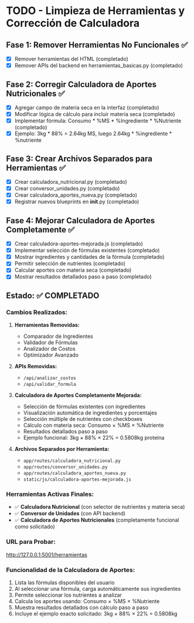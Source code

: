 # TODO - Limpieza de Herramientas y Corrección de Calculadora

## Fase 1: Remover Herramientas No Funcionales ✅
- [x] Remover herramientas del HTML (completado)
- [x] Remover APIs del backend en herramientas_basicas.py (completado)

## Fase 2: Corregir Calculadora de Aportes Nutricionales ✅
- [x] Agregar campo de materia seca en la interfaz (completado)
- [x] Modificar lógica de cálculo para incluir materia seca (completado)
- [x] Implementar fórmula: Consumo * %MS * %Ingrediente * %Nutriente (completado)
- [x] Ejemplo: 3kg * 88% = 2.64kg MS, luego 2.64kg * %ingrediente * %nutriente

## Fase 3: Crear Archivos Separados para Herramientas ✅
- [x] Crear calculadora_nutricional.py (completado)
- [x] Crear conversor_unidades.py (completado)
- [x] Crear calculadora_aportes_nueva.py (completado)
- [x] Registrar nuevos blueprints en __init__.py (completado)

## Fase 4: Mejorar Calculadora de Aportes Completamente ✅
- [x] Crear calculadora-aportes-mejorada.js (completado)
- [x] Implementar selección de fórmulas existentes (completado)
- [x] Mostrar ingredientes y cantidades de la fórmula (completado)
- [x] Permitir selección de nutrientes (completado)
- [x] Calcular aportes con materia seca (completado)
- [x] Mostrar resultados detallados paso a paso (completado)

## Estado: ✅ COMPLETADO

### Cambios Realizados:
1. **Herramientas Removidas:**
   - Comparador de Ingredientes
   - Validador de Fórmulas  
   - Analizador de Costos
   - Optimizador Avanzado

2. **APIs Removidas:**
   - `/api/analizar_costos`
   - `/api/validar_formula`

3. **Calculadora de Aportes Completamente Mejorada:**
   - Selección de fórmulas existentes con ingredientes
   - Visualización automática de ingredientes y porcentajes
   - Selección múltiple de nutrientes con checkboxes
   - Cálculo con materia seca: Consumo × %MS × %Nutriente
   - Resultados detallados paso a paso
   - Ejemplo funcional: 3kg × 88% × 22% = 0.5808kg proteína

4. **Archivos Separados por Herramienta:**
   - `app/routes/calculadora_nutricional.py`
   - `app/routes/conversor_unidades.py`
   - `app/routes/calculadora_aportes_nueva.py`
   - `static/js/calculadora-aportes-mejorada.js`

### Herramientas Activas Finales:
- ✅ **Calculadora Nutricional** (con selector de nutrientes y materia seca)
- ✅ **Conversor de Unidades** (con API backend)
- ✅ **Calculadora de Aportes Nutricionales** (completamente funcional como solicitado)

### URL para Probar:
http://127.0.0.1:5001/herramientas

### Funcionalidad de la Calculadora de Aportes:
1. Lista las fórmulas disponibles del usuario
2. Al seleccionar una fórmula, carga automáticamente sus ingredientes
3. Permite seleccionar los nutrientes a analizar
4. Calcula los aportes usando: Consumo × %MS × %Nutriente
5. Muestra resultados detallados con cálculo paso a paso
6. Incluye el ejemplo exacto solicitado: 3kg × 88% × 22% = 0.5808kg
